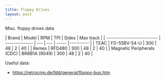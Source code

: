 ```yaml
---
title: Floppy Drives
layout: post
---
```


Misc. floppy drives data

<div class="table-wrapper" markdown="block">
| Brand                      | Model          | RPM | TPI | Sides | Max track | 
| -------------------------- | -------------- | --- | --- | ----- |---------- |
| TEAC                       | FD-55BV-54-U   | 300 | 48  | 2     |  40       |
| Remex                      | RFD480         | 300 | 48  | 2     |  40       |
| Magnetic Peripherals (CDC) | BR8B1A (9049)  | 300 | 48  | 2     |  40       |
</div>

Useful data:
* <https://retrocmp.de/fdd/general/floppy-bus.htm>
